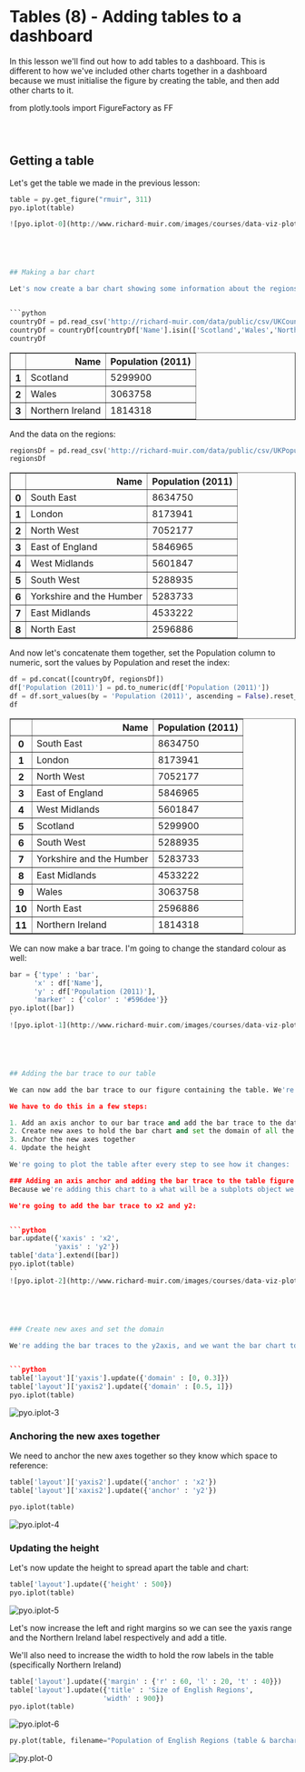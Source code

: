 
# Tables (8) - Adding tables to a dashboard

In this lesson we'll find out how to add tables to a dashboard. This is different to how we've included other charts together in a dashboard because we must initialise the figure by creating the table, and then add other charts to it.





from plotly.tools import FigureFactory as FF



```python

 
```





## Getting a table

Let's get the table we made in the previous lesson:


```python
table = py.get_figure("rmuir", 311)
pyo.iplot(table)

![pyo.iplot-0](http://www.richard-muir.com/images/courses/data-viz-plotly-python/testSection/Tables%20(8)%20-%20Adding%20tables%20to%20a%20dashboard/pyo.iplot-0.png)```





## Making a bar chart

Let's now create a bar chart showing some information about the regions compared with the countries. We'll get the information on countries from the csv, but we'll exclude England because we'll be including information about each English region:


```python
countryDf = pd.read_csv('http://richard-muir.com/data/public/csv/UKCountryPopulation.csv', index_col = 0)
countryDf = countryDf[countryDf['Name'].isin(['Scotland','Wales','Northern Ireland'])][['Name','Population (2011)']]
countryDf
```




<div>
<table border="1" class="dataframe">
  <thead>
    <tr style="text-align: right;">
      <th></th>
      <th>Name</th>
      <th>Population (2011)</th>
    </tr>
  </thead>
  <tbody>
    <tr>
      <th>1</th>
      <td>Scotland</td>
      <td>5299900</td>
    </tr>
    <tr>
      <th>2</th>
      <td>Wales</td>
      <td>3063758</td>
    </tr>
    <tr>
      <th>3</th>
      <td>Northern Ireland</td>
      <td>1814318</td>
    </tr>
  </tbody>
</table>
</div>



And the data on the regions:


```python
regionsDf = pd.read_csv('http://richard-muir.com/data/public/csv/UKPopulationByRegion.csv', index_col = 0)
regionsDf
```




<div>
<table border="1" class="dataframe">
  <thead>
    <tr style="text-align: right;">
      <th></th>
      <th>Name</th>
      <th>Population (2011)</th>
    </tr>
  </thead>
  <tbody>
    <tr>
      <th>0</th>
      <td>South East</td>
      <td>8634750</td>
    </tr>
    <tr>
      <th>1</th>
      <td>London</td>
      <td>8173941</td>
    </tr>
    <tr>
      <th>2</th>
      <td>North West</td>
      <td>7052177</td>
    </tr>
    <tr>
      <th>3</th>
      <td>East of England</td>
      <td>5846965</td>
    </tr>
    <tr>
      <th>4</th>
      <td>West Midlands</td>
      <td>5601847</td>
    </tr>
    <tr>
      <th>5</th>
      <td>South West</td>
      <td>5288935</td>
    </tr>
    <tr>
      <th>6</th>
      <td>Yorkshire and the Humber</td>
      <td>5283733</td>
    </tr>
    <tr>
      <th>7</th>
      <td>East Midlands</td>
      <td>4533222</td>
    </tr>
    <tr>
      <th>8</th>
      <td>North East</td>
      <td>2596886</td>
    </tr>
  </tbody>
</table>
</div>



And now let's concatenate them together, set the Population column to numeric, sort the values by Population and reset the index:


```python
df = pd.concat([countryDf, regionsDf])
df['Population (2011)'] = pd.to_numeric(df['Population (2011)'])
df = df.sort_values(by = 'Population (2011)', ascending = False).reset_index(drop = True)
df
```




<div>
<table border="1" class="dataframe">
  <thead>
    <tr style="text-align: right;">
      <th></th>
      <th>Name</th>
      <th>Population (2011)</th>
    </tr>
  </thead>
  <tbody>
    <tr>
      <th>0</th>
      <td>South East</td>
      <td>8634750</td>
    </tr>
    <tr>
      <th>1</th>
      <td>London</td>
      <td>8173941</td>
    </tr>
    <tr>
      <th>2</th>
      <td>North West</td>
      <td>7052177</td>
    </tr>
    <tr>
      <th>3</th>
      <td>East of England</td>
      <td>5846965</td>
    </tr>
    <tr>
      <th>4</th>
      <td>West Midlands</td>
      <td>5601847</td>
    </tr>
    <tr>
      <th>5</th>
      <td>Scotland</td>
      <td>5299900</td>
    </tr>
    <tr>
      <th>6</th>
      <td>South West</td>
      <td>5288935</td>
    </tr>
    <tr>
      <th>7</th>
      <td>Yorkshire and the Humber</td>
      <td>5283733</td>
    </tr>
    <tr>
      <th>8</th>
      <td>East Midlands</td>
      <td>4533222</td>
    </tr>
    <tr>
      <th>9</th>
      <td>Wales</td>
      <td>3063758</td>
    </tr>
    <tr>
      <th>10</th>
      <td>North East</td>
      <td>2596886</td>
    </tr>
    <tr>
      <th>11</th>
      <td>Northern Ireland</td>
      <td>1814318</td>
    </tr>
  </tbody>
</table>
</div>



We can now make a bar trace. I'm going to change the standard colour as well:


```python
bar = {'type' : 'bar',
      'x' : df['Name'],
      'y' : df['Population (2011)'],
      'marker' : {'color' : '#596dee'}}
pyo.iplot([bar])
`
![pyo.iplot-1](http://www.richard-muir.com/images/courses/data-viz-plotly-python/testSection/Tables%20(8)%20-%20Adding%20tables%20to%20a%20dashboard/pyo.iplot-1.png)``





## Adding the bar trace to our table

We can now add the bar trace to our figure containing the table. We're going to plot this bar chart above the table.

We have to do this in a few steps:

1. Add an axis anchor to our bar trace and add the bar trace to the data
2. Create new axes to hold the bar chart and set the domain of all the axes
3. Anchor the new axes together
4. Update the height

We're going to plot the table after every step to see how it changes:

### Adding an axis anchor and adding the bar trace to the table figure
Because we're adding this chart to a what will be a subplots object we have to specify which axes it will be attached to. Normally the subplots.append_trace() function does this for us.

We're going to add the bar trace to x2 and y2:


```python
bar.update({'xaxis' : 'x2',
           'yaxis' : 'y2'})
table['data'].extend([bar])
pyo.iplot(table)
``
![pyo.iplot-2](http://www.richard-muir.com/images/courses/data-viz-plotly-python/testSection/Tables%20(8)%20-%20Adding%20tables%20to%20a%20dashboard/pyo.iplot-2.png)`





### Create new axes and set the domain

We're adding the bar traces to the y2axis, and we want the bar chart to sit above the table. We therefore need to set the domain of the y1axis and the y2axis to they occupy separate vertical space:


```python
table['layout']['yaxis'].update({'domain' : [0, 0.3]})
table['layout']['yaxis2'].update({'domain' : [0.5, 1]})
pyo.iplot(table)
```
![pyo.iplot-3](http://www.richard-muir.com/images/courses/data-viz-plotly-python/testSection/Tables%20(8)%20-%20Adding%20tables%20to%20a%20dashboard/pyo.iplot-3.png)





### Anchoring the new axes together

We need to anchor the new axes together so they know which space to reference:


```python
table['layout']['yaxis2'].update({'anchor' : 'x2'})
table['layout']['xaxis2'].update({'anchor' : 'y2'})

pyo.iplot(table)
```

![pyo.iplot-4](http://www.richard-muir.com/images/courses/data-viz-plotly-python/testSection/Tables%20(8)%20-%20Adding%20tables%20to%20a%20dashboard/pyo.iplot-4.png)




### Updating the height

Let's now update the height to spread apart the table and chart:


```python
table['layout'].update({'height' : 500})
pyo.iplot(table)
```


![pyo.iplot-5](http://www.richard-muir.com/images/courses/data-viz-plotly-python/testSection/Tables%20(8)%20-%20Adding%20tables%20to%20a%20dashboard/pyo.iplot-5.png)



Let's now increase the left and right margins so we can see the yaxis range and the Northern Ireland label respectively and add a title.

We'll also need to increase the width to hold the row labels in the table (specifically Northern Ireland)


```python
table['layout'].update({'margin' : {'r' : 60, 'l' : 20, 't' : 40}})
table['layout'].update({'title' : 'Size of English Regions',
                       'width' : 900})
pyo.iplot(table)
```



![pyo.iplot-6](http://www.richard-muir.com/images/courses/data-viz-plotly-python/testSection/Tables%20(8)%20-%20Adding%20tables%20to%20a%20dashboard/pyo.iplot-6.png)



```python
py.plot(table, filename="Population of English Regions (table & barchart)", fileopt = "overwrite")
```


![py.plot-0](http://www.richard-muir.com/images/courses/data-viz-plotly-python/testSection/Tables%20(8)%20-%20Adding%20tables%20to%20a%20dashboard/py.plot-0.png)